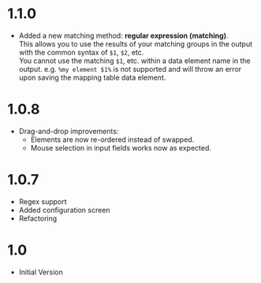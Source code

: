 # 1.1.0

* Added a new matching method: **regular expression (matching)**. \
This allows you to use the results of your matching groups in the output with the common syntax of `$1`, `$2`, etc. \
You cannot use the matching `$1`, etc. within a data element name in the output. e.g. `%my element $1%` is not supported and will throw an error upon saving the mapping table data element.

# 1.0.8

* Drag-and-drop improvements:
  * Elements are now re-ordered instead of swapped.
  * Mouse selection in input fields works now as expected.


# 1.0.7

* Regex support
* Added configuration screen
* Refactoring


# 1.0

* Initial Version